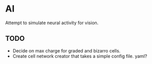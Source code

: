 # AI

Attempt to simulate neural activity for vision.

## TODO

* Decide on max charge for graded and bizarro cells.
* Create cell network creator that takes a simple config file.  yaml?
